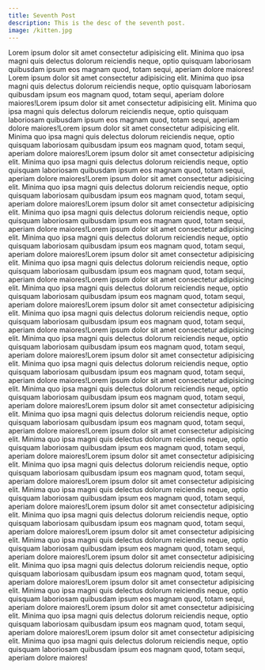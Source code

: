 ```yaml
---
title: Seventh Post
description: This is the desc of the seventh post.
image: /kitten.jpg
---
```

Lorem ipsum dolor sit amet consectetur adipisicing elit. Minima quo ipsa magni quis delectus dolorum reiciendis neque, optio quisquam laboriosam quibusdam ipsum eos magnam quod, totam sequi, aperiam dolore maiores! Lorem ipsum dolor sit amet consectetur adipisicing elit. Minima quo ipsa magni quis delectus dolorum reiciendis neque, optio quisquam laboriosam quibusdam ipsum eos magnam quod, totam sequi, aperiam dolore maiores!Lorem ipsum dolor sit amet consectetur adipisicing elit. Minima quo ipsa magni quis delectus dolorum reiciendis neque, optio quisquam laboriosam quibusdam ipsum eos magnam quod, totam sequi, aperiam dolore maiores!Lorem ipsum dolor sit amet consectetur adipisicing elit. Minima quo ipsa magni quis delectus dolorum reiciendis neque, optio quisquam laboriosam quibusdam ipsum eos magnam quod, totam sequi, aperiam dolore maiores!Lorem ipsum dolor sit amet consectetur adipisicing elit. Minima quo ipsa magni quis delectus dolorum reiciendis neque, optio quisquam laboriosam quibusdam ipsum eos magnam quod, totam sequi, aperiam dolore maiores!Lorem ipsum dolor sit amet consectetur adipisicing elit. Minima quo ipsa magni quis delectus dolorum reiciendis neque, optio quisquam laboriosam quibusdam ipsum eos magnam quod, totam sequi, aperiam dolore maiores!Lorem ipsum dolor sit amet consectetur adipisicing elit. Minima quo ipsa magni quis delectus dolorum reiciendis neque, optio quisquam laboriosam quibusdam ipsum eos magnam quod, totam sequi, aperiam dolore maiores!Lorem ipsum dolor sit amet consectetur adipisicing elit. Minima quo ipsa magni quis delectus dolorum reiciendis neque, optio quisquam laboriosam quibusdam ipsum eos magnam quod, totam sequi, aperiam dolore maiores!Lorem ipsum dolor sit amet consectetur adipisicing elit. Minima quo ipsa magni quis delectus dolorum reiciendis neque, optio quisquam laboriosam quibusdam ipsum eos magnam quod, totam sequi, aperiam dolore maiores!Lorem ipsum dolor sit amet consectetur adipisicing elit. Minima quo ipsa magni quis delectus dolorum reiciendis neque, optio quisquam laboriosam quibusdam ipsum eos magnam quod, totam sequi, aperiam dolore maiores!Lorem ipsum dolor sit amet consectetur adipisicing elit. Minima quo ipsa magni quis delectus dolorum reiciendis neque, optio quisquam laboriosam quibusdam ipsum eos magnam quod, totam sequi, aperiam dolore maiores!Lorem ipsum dolor sit amet consectetur adipisicing elit. Minima quo ipsa magni quis delectus dolorum reiciendis neque, optio quisquam laboriosam quibusdam ipsum eos magnam quod, totam sequi, aperiam dolore maiores!Lorem ipsum dolor sit amet consectetur adipisicing elit. Minima quo ipsa magni quis delectus dolorum reiciendis neque, optio quisquam laboriosam quibusdam ipsum eos magnam quod, totam sequi, aperiam dolore maiores!Lorem ipsum dolor sit amet consectetur adipisicing elit. Minima quo ipsa magni quis delectus dolorum reiciendis neque, optio quisquam laboriosam quibusdam ipsum eos magnam quod, totam sequi, aperiam dolore maiores!Lorem ipsum dolor sit amet consectetur adipisicing elit. Minima quo ipsa magni quis delectus dolorum reiciendis neque, optio quisquam laboriosam quibusdam ipsum eos magnam quod, totam sequi, aperiam dolore maiores!Lorem ipsum dolor sit amet consectetur adipisicing elit. Minima quo ipsa magni quis delectus dolorum reiciendis neque, optio quisquam laboriosam quibusdam ipsum eos magnam quod, totam sequi, aperiam dolore maiores!Lorem ipsum dolor sit amet consectetur adipisicing elit. Minima quo ipsa magni quis delectus dolorum reiciendis neque, optio quisquam laboriosam quibusdam ipsum eos magnam quod, totam sequi, aperiam dolore maiores!Lorem ipsum dolor sit amet consectetur adipisicing elit. Minima quo ipsa magni quis delectus dolorum reiciendis neque, optio quisquam laboriosam quibusdam ipsum eos magnam quod, totam sequi, aperiam dolore maiores!Lorem ipsum dolor sit amet consectetur adipisicing elit. Minima quo ipsa magni quis delectus dolorum reiciendis neque, optio quisquam laboriosam quibusdam ipsum eos magnam quod, totam sequi, aperiam dolore maiores!Lorem ipsum dolor sit amet consectetur adipisicing elit. Minima quo ipsa magni quis delectus dolorum reiciendis neque, optio quisquam laboriosam quibusdam ipsum eos magnam quod, totam sequi, aperiam dolore maiores!Lorem ipsum dolor sit amet consectetur adipisicing elit. Minima quo ipsa magni quis delectus dolorum reiciendis neque, optio quisquam laboriosam quibusdam ipsum eos magnam quod, totam sequi, aperiam dolore maiores!Lorem ipsum dolor sit amet consectetur adipisicing elit. Minima quo ipsa magni quis delectus dolorum reiciendis neque, optio quisquam laboriosam quibusdam ipsum eos magnam quod, totam sequi, aperiam dolore maiores!Lorem ipsum dolor sit amet consectetur adipisicing elit. Minima quo ipsa magni quis delectus dolorum reiciendis neque, optio quisquam laboriosam quibusdam ipsum eos magnam quod, totam sequi, aperiam dolore maiores!Lorem ipsum dolor sit amet consectetur adipisicing elit. Minima quo ipsa magni quis delectus dolorum reiciendis neque, optio quisquam laboriosam quibusdam ipsum eos magnam quod, totam sequi, aperiam dolore maiores!